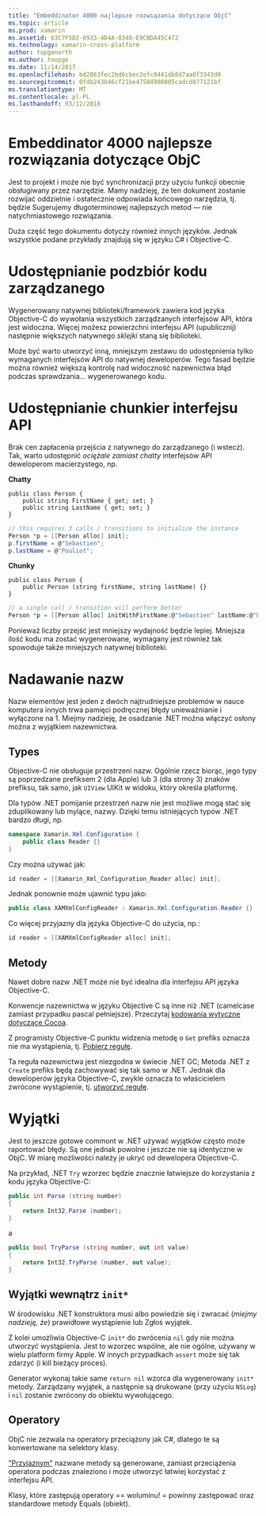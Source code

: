 ```yaml
---
title: "Embeddinator 4000 najlepsze rozwiązania dotyczące ObjC"
ms.topic: article
ms.prod: xamarin
ms.assetid: 63C7F5D2-8933-4D4A-8348-E9CBDA45C472
ms.technology: xamarin-cross-platform
author: topgenorth
ms.author: toopge
ms.date: 11/14/2017
ms.openlocfilehash: bd2863fec2bd6cbec2efc0441db8d7aa8f3343d0
ms.sourcegitcommit: 0fdb243b46cf21be47584900805cadcd077121bf
ms.translationtype: MT
ms.contentlocale: pl-PL
ms.lasthandoff: 03/12/2018
---
```

# <a name="embeddinator-4000-best-practices-for-objc"></a>Embeddinator 4000 najlepsze rozwiązania dotyczące ObjC

Jest to projekt i może nie być synchronizacji przy użyciu funkcji obecnie obsługiwany przez narzędzie. Mamy nadzieję, że ten dokument zostanie rozwijać oddzielnie i ostatecznie odpowiada końcowego narzędzia, tj. będzie Sugerujemy długoterminowej najlepszych metod — nie natychmiastowego rozwiązania.

Duża część tego dokumentu dotyczy również innych języków. Jednak wszystkie podane przykłady znajdują się w języku C# i Objective-C.


# <a name="exposing-a-subset-of-the-managed-code"></a>Udostępnianie podzbiór kodu zarządzanego

Wygenerowany natywnej biblioteki/framework zawiera kod języka Objective-C do wywołania wszystkich zarządzanych interfejsów API, która jest widoczna. Więcej możesz powierzchni interfejsu API (upublicznij) następnie większych natywnego _sklejki_ staną się biblioteki.

Może być warto utworzyć inną, mniejszym zestawu do udostępnienia tylko wymaganych interfejsów API do natywnej deweloperów. Tego fasad będzie można również większą kontrolę nad widoczność nazewnictwa błąd podczas sprawdzania... wygenerowanego kodu.


# <a name="exposing-a-chunkier-api"></a>Udostępnianie chunkier interfejsu API

Brak cen zapłacenia przejścia z natywnego do zarządzanego (i wstecz). Tak, warto udostępnić _ociężale zamiast chatty_ interfejsów API deweloperom macierzystego, np.

**Chatty**
```
public class Person {
    public string FirstName { get; set; }
    public string LastName { get; set; }
}
```

```csharp
// this requires 3 calls / transitions to initialize the instance
Person *p = [[Person alloc] init];
p.firstName = @"Sebastien";
p.lastName = @"Pouliot";
```

**Chunky**
```
public class Person {
    public Person (string firstName, string lastName) {}
}
```

```csharp
// a single call / transition will perform better
Person *p = [[Person alloc] initWithFirstName:@"Sebastien" lastName:@"Pouliot"];
```

Ponieważ liczby przejść jest mniejszy wydajność będzie lepiej. Mniejsza ilość kodu ma zostać wygenerowane, wymagany jest również tak spowoduje także mniejszych natywnej biblioteki.


# <a name="naming"></a>Nadawanie nazw

Nazw elementów jest jeden z dwóch najtrudniejsze problemów w nauce komputera innych trwa pamięci podręcznej błędy unieważnianie i wyłączone na 1. Miejmy nadzieję, że osadzanie .NET można włączyć osłony można z wyjątkiem nazewnictwa.

## <a name="types"></a>Types

Objective-C nie obsługuje przestrzeni nazw. Ogólnie rzecz biorąc, jego typy są poprzedzane prefiksem 2 (dla Apple) lub 3 (dla strony 3) znaków prefiksu, tak samo, jak `UIView` UIKit w widoku, który określa platformę.

Dla typów .NET pomijanie przestrzeń nazw nie jest możliwe mogą stać się zduplikowany lub mylące, nazwy. Dzięki temu istniejących typów .NET bardzo długi, np.

```csharp
namespace Xamarin.Xml.Configuration {
    public class Reader {}
}
```

Czy można używać jak:

```csharp
id reader = [[Xamarin_Xml_Configuration_Reader alloc] init];
```

Jednak ponownie może ujawnić typu jako:

```csharp
public class XAMXmlConfigReader : Xamarin.Xml.Configuration.Reader {}
```

Co więcej przyjazny dla języka Objective-C do użycia, np.:

```csharp
id reader = [[XAMXmlConfigReader alloc] init];
```

## <a name="methods"></a>Metody

Nawet dobre nazw .NET może nie być idealna dla interfejsu API języka Objective-C.

Konwencje nazewnictwa w języku Objective C są inne niż .NET (camelcase zamiast przypadku pascal pełniejsze).
Przeczytaj [kodowania wytyczne dotyczące Cocoa](https://developer.apple.com/library/content/documentation/Cocoa/Conceptual/CodingGuidelines/Articles/NamingMethods.html#//apple_ref/doc/uid/20001282-BCIGIJJF).

Z programisty Objective-C punktu widzenia metodę o `Get` prefiks oznacza nie ma wystąpienia, tj. [Pobierz regułę](https://developer.apple.com/library/content/documentation/CoreFoundation/Conceptual/CFMemoryMgmt/Concepts/Ownership.html#//apple_ref/doc/uid/20001148-SW1).

Ta reguła nazewnictwa jest niezgodna w świecie .NET GC; Metoda .NET z `Create` prefiks będą zachowywać się tak samo w .NET. Jednak dla deweloperów języka Objective-C, zwykle oznacza to właścicielem zwrócone wystąpienie, tj. [utworzyć regułę](https://developer.apple.com/library/content/documentation/CoreFoundation/Conceptual/CFMemoryMgmt/Concepts/Ownership.html#//apple_ref/doc/uid/20001148-103029).

# <a name="exceptions"></a>Wyjątki

Jest to jeszcze gotowe commont w .NET używać wyjątków często może raportować błędy. Są one jednak powolne i jeszcze nie są identyczne w ObjC. W miarę możliwości należy je ukryć od dewelopera Objective-C.

Na przykład, .NET `Try` wzorzec będzie znacznie łatwiejsze do korzystania z kodu języka Objective-C:

```csharp
public int Parse (string number)
{
    return Int32.Parse (number);
}
```

a

```csharp
public bool TryParse (string number, out int value)
{
    return Int32.TryParse (number, out value);
}
```

## <a name="exceptions-inside-init"></a>Wyjątki wewnątrz `init*`

W środowisku .NET konstruktora musi albo powiedzie się i zwracać (_miejmy nadzieję, że_) prawidłowe wystąpienie lub Zgłoś wyjątek.

Z kolei umożliwia Objective-C `init*` do zwrócenia `nil` gdy nie można utworzyć wystąpienia. Jest to wzorzec wspólne, ale nie ogólne, używany w wielu platform firmy Apple. W innych przypadkach `assert` może się tak zdarzyć (i kill bieżący proces).

Generator wykonaj takie same `return nil` wzorca dla wygenerowany `init*` metody. Zarządzany wyjątek, a następnie są drukowane (przy użyciu `NSLog`) i `nil` zostanie zwrócony do obiektu wywołującego.

## <a name="operators"></a>Operatory

ObjC nie zezwala na operatory przeciążony jak C#, dlatego te są konwertowane na selektory klasy.

["Przyjaznym"](https://msdn.microsoft.com/en-us/library/ms229032(v=vs.110).aspx) nazwane metody są generowane, zamiast przeciążenia operatora podczas znaleziono i może utworzyć łatwiej korzystać z interfejsu API.

Klasy, które zastępują operatory == woluminu! = powinny zastępować oraz standardowe metody Equals (obiekt).
